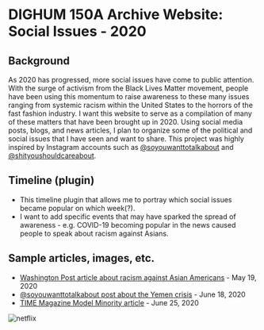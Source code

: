 # DIGHUM 150A Archive Website: Social Issues - 2020

## Background
As 2020 has progressed, more social issues have come to public attention. With the surge of activism from the Black Lives Matter movement, people have been using this momentum to raise awareness to these many issues ranging from systemic racism within the United States to the horrors of the fast fashion industry. I want this website to serve as a compilation of many of these matters that have been brought up in 2020. Using social media posts, blogs, and news articles, I plan to organize some of the political and social issues that I have seen and want to share. This project was highly inspired by Instagram accounts such as [@soyouwanttotalkabout](https://www.instagram.com/soyouwanttotalkabout/?hl=en) and [@shityoushouldcareabout](https://www.instagram.com/shityoushouldcareabout/?hl=en).


## Timeline (plugin)
- This timeline plugin that allows me to portray which social issues became popular on which week(?).
- I want to add specific events that may have sparked the spread of awareness - e.g. COVID-19 becoming popular in the news caused people to speak about racism against Asians.


## Sample articles, images, etc.
- [Washington Post article about racism against Asian Americans](https://www.washingtonpost.com/business/2020/05/19/asian-american-discrimination/) - May 19, 2020
- [@soyouwanttotalkabout post about the Yemen crisis](https://www.instagram.com/p/CBl5g3-HxZD/) - June 18, 2020
- [TIME Magazine Model Minority article](https://time.com/5859206/anti-asian-racism-america/) - June 25, 2020


![netflix](https://www.google.com/url?sa=i&url=https%3A%2F%2Fwww.wfla.com%2Fentertainment-news%2Fnetflix-launches-black-lives-matter-collection%2F&psig=AOvVaw0ohlos3cKEHY1rDMvsY8n2&ust=1595313972584000&source=images&cd=vfe&ved=0CA0QjhxqFwoTCKjkh-qd2-oCFQAAAAAdAAAAABAD.jpg)
